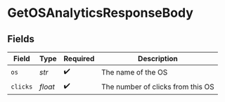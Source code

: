 # GetOSAnalyticsResponseBody


## Fields

| Field                             | Type                              | Required                          | Description                       |
| --------------------------------- | --------------------------------- | --------------------------------- | --------------------------------- |
| `os`                              | *str*                             | :heavy_check_mark:                | The name of the OS                |
| `clicks`                          | *float*                           | :heavy_check_mark:                | The number of clicks from this OS |